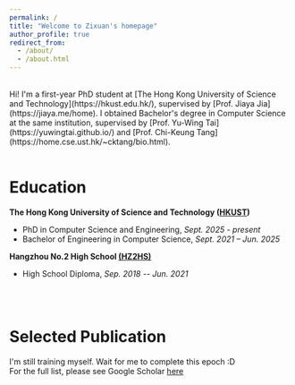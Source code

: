 ```yaml
---
permalink: /
title: "Welcome to Zixuan's homepage"
author_profile: true
redirect_from: 
  - /about/
  - /about.html
---
```


<br>
Hi! I'm a first-year PhD student at [The Hong Kong University of Science and Technology](https://hkust.edu.hk/), supervised by [Prof. Jiaya Jia](https://jiaya.me/home). I obtained Bachelor's degree in Computer Science at the same institution, supervised by [Prof. Yu-Wing Tai](https://yuwingtai.github.io/) and [Prof. Chi-Keung Tang](https://home.cse.ust.hk/~cktang/bio.html). 
<br>
<br>

Education
======
**The Hong Kong University of Science and Technology ([HKUST](https://hkust.edu.hk/))**
- PhD in Computer Science and Engineering, *Sept. 2025 - present*
- Bachelor of Engineering in Computer Science, *Sept. 2021 – Jun. 2025*

**Hangzhou No.2 High School [(HZ2HS)](http://www.hz2hs.cn/)**
- High School Diploma, *Sep. 2018 -- Jun. 2021*
<br>
<br>

Selected Publication
======

I'm still training myself. Wait for me to complete this epoch :D  
For the full list, please see Google Scholar [here](https://scholar.google.com/citations?user=10O0bQQAAAAJ)


<script type="text/javascript" id="clustrmaps" src="//clustrmaps.com/map_v2.js?d=NhoV10bXlRiroBYyBv9pAmH7Zl4ReRvZZdaR35wCjRY&cl=ffffff&w=a"></script>
